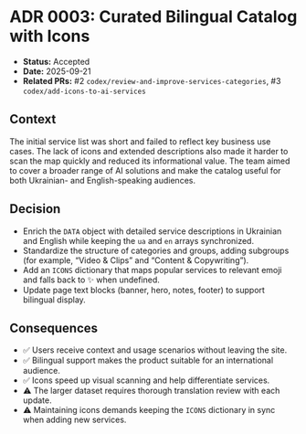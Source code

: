 # ADR 0003: Curated Bilingual Catalog with Icons

- **Status:** Accepted
- **Date:** 2025-09-21
- **Related PRs:** #2 `codex/review-and-improve-services-categories`, #3 `codex/add-icons-to-ai-services`

## Context
The initial service list was short and failed to reflect key business use cases. The lack of icons and extended descriptions also made it harder to scan the map quickly and reduced its informational value. The team aimed to cover a broader range of AI solutions and make the catalog useful for both Ukrainian- and English-speaking audiences.

## Decision
- Enrich the `DATA` object with detailed service descriptions in Ukrainian and English while keeping the `ua` and `en` arrays synchronized.
- Standardize the structure of categories and groups, adding subgroups (for example, “Video & Clips” and “Content & Copywriting”).
- Add an `ICONS` dictionary that maps popular services to relevant emoji and falls back to ✨ when undefined.
- Update page text blocks (banner, hero, notes, footer) to support bilingual display.

## Consequences
- ✅ Users receive context and usage scenarios without leaving the site.
- ✅ Bilingual support makes the product suitable for an international audience.
- ✅ Icons speed up visual scanning and help differentiate services.
- ⚠️ The larger dataset requires thorough translation review with each update.
- ⚠️ Maintaining icons demands keeping the `ICONS` dictionary in sync when adding new services.
